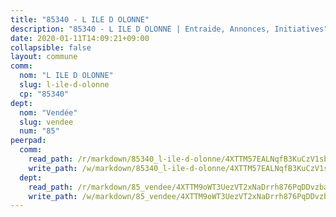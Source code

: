 ```yaml
---
title: "85340 - L ILE D OLONNE"
description: "85340 - L ILE D OLONNE | Entraide, Annonces, Initiatives"
date: 2020-01-11T14:09:21+09:00
collapsible: false
layout: commune
comm:
  nom: "L ILE D OLONNE"
  slug: l-ile-d-olonne
  cp: "85340"
dept:
  nom: "Vendée"
  slug: vendee
  num: "85"
peerpad:
  comm:
    read_path: /r/markdown/85340_l-ile-d-olonne/4XTTM57EALNqfB3KuCzV1sbrAcpiXjqyaCyPUWrLBeQWvvZdf
    write_path: /w/markdown/85340_l-ile-d-olonne/4XTTM57EALNqfB3KuCzV1sbrAcpiXjqyaCyPUWrLBeQWvvZdf-K3TgTdcVi3dR9FpShfzBkU9A8Q1Uf1oaMMcDaVUAq7izY1TAiJAZVFo66QVwnmwPSn6D7UCZ4VBjTTz68P1QwosMSgukTqAZC7KaDaa5dYryDSMeBpZm4Yf93LGWKF1SfvgXqtCV
  dept:
    read_path: /r/markdown/85_vendee/4XTTM9oWT3UezVT2xNaDrrh876PqDDvzbaovSPP6P6ha63Ezk
    write_path: /w/markdown/85_vendee/4XTTM9oWT3UezVT2xNaDrrh876PqDDvzbaovSPP6P6ha63Ezk-K3TgTz4T2Ao5CxcmNgKRpi6DXEbSZWgvvZNdT7V4KiJycR1vvtGLxg5iYYYKajishdNzKNazAywn7vjwqtQs859ALiENaqFJQsULDwd4rYqVPy8n3JbNCeuPxinCnetCgcSuCcyv
---
```



